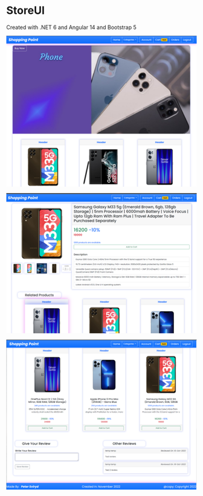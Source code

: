 # StoreUI
Created with .NET 6 and Angular 14 and Bootstrap 5

![image](https://github.com/Peterblr/store-ui/blob/master/src/screenshots/1.PNG)

![image](https://github.com/Peterblr/store-ui/blob/master/src/screenshots/2.PNG)

![image](https://github.com/Peterblr/store-ui/blob/master/src/screenshots/3.PNG)
